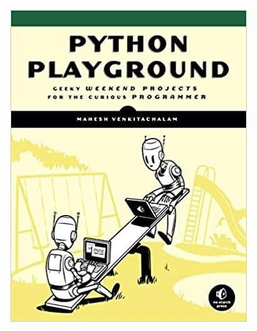 ![Book_Cover](https://github.com/sabboshachi/Python_Playground/blob/master/fromBook/01.Python_Playground/assets/img.jpg "Pyhton Playground")
